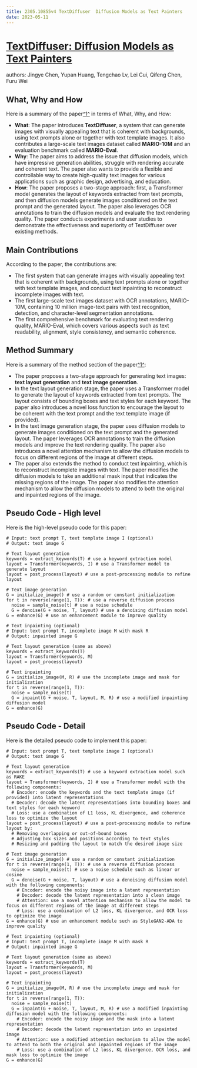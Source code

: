 ```yaml
---
title: 2305.10855v4 TextDiffuser  Diffusion Models as Text Painters
date: 2023-05-11
---
```


# [TextDiffuser: Diffusion Models as Text Painters](http://arxiv.org/abs/2305.10855v4)

authors: Jingye Chen, Yupan Huang, Tengchao Lv, Lei Cui, Qifeng Chen, Furu Wei


## What, Why and How

[1]: https://arxiv.org/abs/2305.10855 "[2305.10855] TextDiffuser: Diffusion Models as Text Painters - arXiv.org"
[2]: https://arxiv.org/abs/2305.10601 "[2305.10601] Tree of Thoughts: Deliberate Problem Solving with Large ..."
[3]: http://export.arxiv.org/abs/2305.10973 "[2305.10973] Drag Your GAN: Interactive Point-based Manipulation on the ..."

Here is a summary of the paper[^1^][1] in terms of What, Why, and How:

- **What**: The paper introduces **TextDiffuser**, a system that can generate images with visually appealing text that is coherent with backgrounds, using text prompts alone or together with text template images. It also contributes a large-scale text images dataset called **MARIO-10M** and an evaluation benchmark called **MARIO-Eval**.
- **Why**: The paper aims to address the issue that diffusion models, which have impressive generation abilities, struggle with rendering accurate and coherent text. The paper also wants to provide a flexible and controllable way to create high-quality text images for various applications such as graphic design, advertising, and education.
- **How**: The paper proposes a two-stage approach: first, a Transformer model generates the layout of keywords extracted from text prompts, and then diffusion models generate images conditioned on the text prompt and the generated layout. The paper also leverages OCR annotations to train the diffusion models and evaluate the text rendering quality. The paper conducts experiments and user studies to demonstrate the effectiveness and superiority of TextDiffuser over existing methods.


## Main Contributions

According to the paper, the contributions are:

- The first system that can generate images with visually appealing text that is coherent with backgrounds, using text prompts alone or together with text template images, and conduct text inpainting to reconstruct incomplete images with text.
- The first large-scale text images dataset with OCR annotations, MARIO-10M, containing 10 million image-text pairs with text recognition, detection, and character-level segmentation annotations.
- The first comprehensive benchmark for evaluating text rendering quality, MARIO-Eval, which covers various aspects such as text readability, alignment, style consistency, and semantic coherence.


## Method Summary

[1]: https://arxiv.org/abs/2305.10855 "[2305.10855] TextDiffuser: Diffusion Models as Text Painters - arXiv.org"
[2]: https://arxiv.org/abs/2305.10601 "[2305.10601] Tree of Thoughts: Deliberate Problem Solving with Large ..."
[3]: http://export.arxiv.org/abs/2305.10973 "[2305.10973] Drag Your GAN: Interactive Point-based Manipulation on the ..."

Here is a summary of the method section of the paper[^1^][1]:

- The paper proposes a two-stage approach for generating text images: **text layout generation** and **text image generation**.
- In the text layout generation stage, the paper uses a Transformer model to generate the layout of keywords extracted from text prompts. The layout consists of bounding boxes and text styles for each keyword. The paper also introduces a novel loss function to encourage the layout to be coherent with the text prompt and the text template image (if provided).
- In the text image generation stage, the paper uses diffusion models to generate images conditioned on the text prompt and the generated layout. The paper leverages OCR annotations to train the diffusion models and improve the text rendering quality. The paper also introduces a novel attention mechanism to allow the diffusion models to focus on different regions of the image at different steps.
- The paper also extends the method to conduct text inpainting, which is to reconstruct incomplete images with text. The paper modifies the diffusion models to take an additional mask input that indicates the missing regions of the image. The paper also modifies the attention mechanism to allow the diffusion models to attend to both the original and inpainted regions of the image.


## Pseudo Code - High level

Here is the high-level pseudo code for this paper:

```
# Input: text prompt T, text template image I (optional)
# Output: text image G

# Text layout generation
keywords = extract_keywords(T) # use a keyword extraction model
layout = Transformer(keywords, I) # use a Transformer model to generate layout
layout = post_process(layout) # use a post-processing module to refine layout

# Text image generation
G = initialize_image() # use a random or constant initialization
for t in reverse(range(1, T)): # use a reverse diffusion process
  noise = sample_noise(t) # use a noise schedule
  G = denoise(G + noise, T, layout) # use a denoising diffusion model
G = enhance(G) # use an enhancement module to improve quality

# Text inpainting (optional)
# Input: text prompt T, incomplete image M with mask R
# Output: inpainted image G

# Text layout generation (same as above)
keywords = extract_keywords(T)
layout = Transformer(keywords, M)
layout = post_process(layout)

# Text inpainting
G = initialize_image(M, R) # use the incomplete image and mask for initialization
for t in reverse(range(1, T)):
  noise = sample_noise(t)
  G = inpaint(G + noise, T, layout, M, R) # use a modified inpainting diffusion model
G = enhance(G)
```


## Pseudo Code - Detail

Here is the detailed pseudo code to implement this paper:

```
# Input: text prompt T, text template image I (optional)
# Output: text image G

# Text layout generation
keywords = extract_keywords(T) # use a keyword extraction model such as RAKE
layout = Transformer(keywords, I) # use a Transformer model with the following components:
  # Encoder: encode the keywords and the text template image (if provided) into latent representations
  # Decoder: decode the latent representations into bounding boxes and text styles for each keyword
  # Loss: use a combination of L1 loss, KL divergence, and coherence loss to optimize the layout
layout = post_process(layout) # use a post-processing module to refine layout by:
  # Removing overlapping or out-of-bound boxes
  # Adjusting box sizes and positions according to text styles
  # Resizing and padding the layout to match the desired image size

# Text image generation
G = initialize_image() # use a random or constant initialization
for t in reverse(range(1, T)): # use a reverse diffusion process
  noise = sample_noise(t) # use a noise schedule such as linear or cosine
  G = denoise(G + noise, T, layout) # use a denoising diffusion model with the following components:
    # Encoder: encode the noisy image into a latent representation
    # Decoder: decode the latent representation into a clean image
    # Attention: use a novel attention mechanism to allow the model to focus on different regions of the image at different steps
    # Loss: use a combination of L2 loss, KL divergence, and OCR loss to optimize the image
G = enhance(G) # use an enhancement module such as StyleGAN2-ADA to improve quality

# Text inpainting (optional)
# Input: text prompt T, incomplete image M with mask R
# Output: inpainted image G

# Text layout generation (same as above)
keywords = extract_keywords(T)
layout = Transformer(keywords, M)
layout = post_process(layout)

# Text inpainting
G = initialize_image(M, R) # use the incomplete image and mask for initialization
for t in reverse(range(1, T)):
  noise = sample_noise(t)
  G = inpaint(G + noise, T, layout, M, R) # use a modified inpainting diffusion model with the following components:
    # Encoder: encode the noisy image and the mask into a latent representation
    # Decoder: decode the latent representation into an inpainted image
    # Attention: use a modified attention mechanism to allow the model to attend to both the original and inpainted regions of the image
    # Loss: use a combination of L2 loss, KL divergence, OCR loss, and mask loss to optimize the image
G = enhance(G)
```